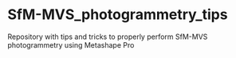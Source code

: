 # SfM-MVS_photogrammetry_tips
Repository with tips and tricks to properly perform SfM-MVS photogrammetry using Metashape Pro
